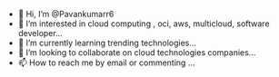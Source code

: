 - 👋 Hi, I’m @Pavankumarr6
- 👀 I’m interested in cloud computing , oci, aws, multicloud, software developer...
- 🌱 I’m currently learning trending technologies...
- 💞️ I’m looking to collaborate on cloud technologies companies...
- 📫 How to reach me by email or commenting ...

<!---
Pavankumarr6/Pavankumarr6 is a ✨ special ✨ repository because its `README.md` (this file) appears on your GitHub profile.
You can click the Preview link to take a look at your changes.
--->

